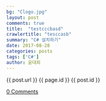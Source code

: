```yaml
---
bg: "Clogo.jpg"
layout: post
comments: true
title:  "testcccbasd"
crawlertitle: "tesccasb"
summary: "C# 설치하기"
date: 2017-08-28
categories: posts
tags: ['C#']
author: 윤대희
---
```


{{ post.url }}
{{ page.id }}
{{ post.id }}

<a href="{{ post.url }}#disqus_thread" data-disqus-identifier="{{ page.id }}">0 Comments</a>
